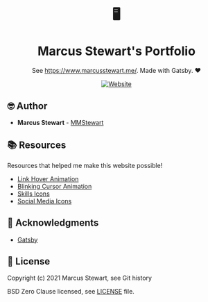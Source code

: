 <h1 align=center>🖥️</h1>
<h1 align=center> Marcus Stewart's Portfolio </h1>

<p align=center> See <a href="https://www.marcusstewart.me/">https://www.marcusstewart.me/</a>. Made with Gatsby. ❤️ </p>

<p align=center>
  <a href="https://www.marcusstewart.me/"><img alt="Website" src="https://img.shields.io/website?down_color=red&down_message=offline&up_color=green&up_message=online&url=https%3A%2F%2Fwww.marcusstewart.me%2F"></a>
</p>

## 🤓 Author

- **Marcus Stewart** - [MMStewart](https://github.com/mmstewart)

## 📚 Resources

<p>Resources that helped me make this website possible!</p>

- [Link Hover Animation](https://codepen.io/teeganlincoln/pen/bVNgBR)
- [Blinking Cursor Animation](https://codepen.io/ArtemGordinsky/pen/GnLBq?js-preprocessor=none)
- [Skills Icons](https://icons8.com/)
- [Social Media Icons](https://fontawesome.com/)

## 💜 Acknowledgments

- [Gatsby](https://www.gatsbyjs.org/)

## 📝 License

Copyright (c) 2021<!--- -(Future Years) --> Marcus Stewart, see Git history

BSD Zero Clause licensed, see [LICENSE](LICENSE) file.
